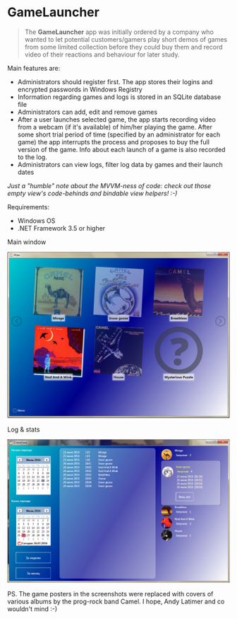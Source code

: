 # GameLauncher

> The **GameLauncher** app was initially ordered by a company who wanted to let potential customers/gamers play short demos of games from some limited collection before they could buy them and record video of their reactions and behaviour for later study.

Main features are:
- Administrators should register first. The app stores their logins and encrypted passwords in Windows Registry
- Information regarding games and logs is stored in an SQLite database file
- Administrators can add, edit and remove games
- After a user launches selected game, the app starts recording video from a webcam (if it's available) of him/her playing the game. After some short trial period of time (specified by an administrator for each game) the app interrupts the process and proposes to buy the full version of the game. Info about each launch of a game is also recorded to the log.
- Administrators can view logs, filter log data by games and their launch dates

*Just a "humble" note about the MVVM-ness of code: check out those empty view's code-behinds and bindable view helpers! :-)*

Requirements:
* Windows OS
* .NET Framework 3.5 or higher

Main window

![pic1](https://github.com/ar1st0crat/GameLauncher/blob/master/Screenshots/1.png)

Log & stats

![pic2](https://github.com/ar1st0crat/GameLauncher/blob/master/Screenshots/2.png)

PS. The game posters in the screenshots were replaced with covers of various albums by the prog-rock band Camel. I hope, Andy Latimer and co wouldn't mind :-)